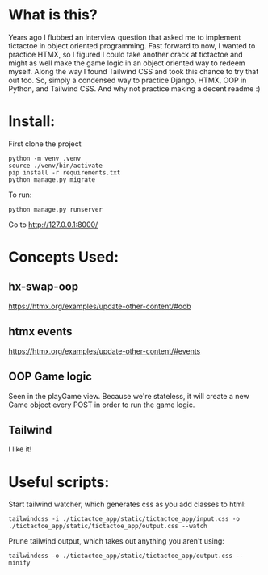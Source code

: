 # What is this?

Years ago I flubbed an interview question that asked me to implement tictactoe in object oriented programming. Fast forward to now, I wanted to practice HTMX, so I figured I could take another crack at tictactoe and might as well make the game logic in an object oriented way to redeem myself. Along the way I found Tailwind CSS and took this chance to try that out too. So, simply a condensed way to practice Django, HTMX, OOP in Python, and Tailwind CSS. And why not practice making a decent readme :)

# Install:

First clone the project
```
python -m venv .venv
source ./venv/bin/activate
pip install -r requirements.txt
python manage.py migrate
```

To run:
```
python manage.py runserver
```

Go to http://127.0.0.1:8000/

# Concepts Used:
## hx-swap-oop
https://htmx.org/examples/update-other-content/#oob

## htmx events
https://htmx.org/examples/update-other-content/#events

## OOP Game logic
Seen in the playGame view. Because we're stateless, it will create a new Game object every POST in order to run the game logic.
## Tailwind
I like it!

# Useful scripts:

Start tailwind watcher, which generates css as you add classes to html:
```
tailwindcss -i ./tictactoe_app/static/tictactoe_app/input.css -o ./tictactoe_app/static/tictactoe_app/output.css --watch
```

Prune tailwind output, which takes out anything you aren't using:
```
tailwindcss -o ./tictactoe_app/static/tictactoe_app/output.css --minify
```
